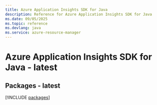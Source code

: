 ```yaml
---
title: Azure Application Insights SDK for Java
description: Reference for Azure Application Insights SDK for Java
ms.date: 09/05/2025
ms.topic: reference
ms.devlang: java
ms.service: azure-resource-manager
---
```

# Azure Application Insights SDK for Java - latest
## Packages - latest
[!INCLUDE [packages](application-insights-index.md)]